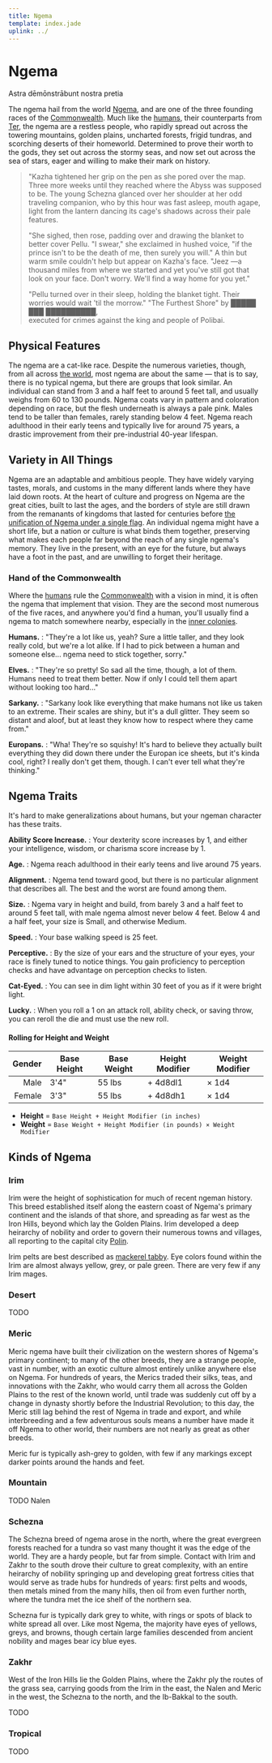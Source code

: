 ```yaml
---
title: Ngema
template: index.jade
uplink: ../
---
```


# Ngema
<!--{#top.center}-->
<div class="subtitle">Astra dēmōnstrābunt nostra pretia</div>

The ngema hail from the world [Ngema][planet-ngema], and are one of the three founding races of the [Commonwealth]. Much like the [humans], their counterparts from [Ter], the ngema are a restless people, who rapidly spread out across the towering mountains, golden plains, uncharted forests, frigid tundras, and scorching deserts of their homeworld. Determined to prove their worth to the gods, they set out across the stormy seas, and now set out across the sea of stars, eager and willing to make their mark on history.

> "Kazha tightened her grip on the pen as she pored over the map. Three more weeks until they reached where the Abyss was supposed to be. The young Schezna glanced over her shoulder at her odd traveling companion, who by this hour was fast asleep, mouth agape, light from the lantern dancing its cage's shadows across their pale features.
> 
> "She sighed, then rose, padding over and drawing the blanket to better cover Pellu. "I swear," she exclaimed in hushed voice, "if the prince isn't to be the death of me, then surely you will." A thin but warm smile couldn't help but appear on Kazha's face. "Jeez &mdash;a thousand miles from where we started and yet you've still got that look on your face. Don't worry. We'll find a way home for you yet."
> 
> "Pellu turned over in their sleep, holding the blanket tight. Their worries would wait 'til the morrow."
> <span class="quote-author">"The Furthest Shore" by &#9608;&#9608;&#9608;&#9608;&#9608; &#9608;&#9608;&#9608; &#9608;&#9608;&#9608;&#9608;&#9608;&#9608;&#9608;&#9608;&#9608;&#9608;,<br/>executed for crimes against the king and people of Polibai.</span>
> <!--{blockquote:.quote}-->

## Physical Features
The ngema are a cat-like race. Despite the numerous varieties, though, from all across [the world][planet-ngema], most ngema are about the same &mdash; that is to say, there is no typical ngema, but there are groups that look similar. An individual can stand from 3 and a half feet to around 5 feet tall, and usually weighs from 60 to 130 pounds. Ngema coats vary in pattern and coloration depending on race, but the flesh underneath is always a pale pink. Males tend to be taller than females, rarely standing below 4 feet. Ngema reach adulthood in their early teens and typically live for around 75 years, a drastic improvement from their pre-industrial 40-year lifespan.

## Variety in All Things
Ngema are an adaptable and ambitious people. They have widely varying tastes, morals, and customs in the many different lands where they have laid down roots. At the heart of culture and progress on Ngema are the great cities, built to last the ages, and the borders of style are still drawn from the remanants of kingdoms that lasted for centuries before [the unification of Ngema under a single flag][timeline-unification]. An individual ngema might have a short life, but a nation or culture is what binds them together, preserving what makes each people far beyond the reach of any single ngema's memory. They live in the present, with an eye for the future, but always have a foot in the past, and are unwilling to forget their heritage.

### Hand of the Commonwealth
Where the [humans] rule the [Commonwealth] with a vision in mind, it is often the ngema that implement that vision. They are the second most numerous of the five races, and anywhere you'd find a human, you'll usually find a ngema to match somewhere nearby, especially in the [inner colonies].

**Humans.**
: "They're a lot like us, yeah? Sure a little taller, and they look really cold, but we're a lot alike. If I had to pick between a human and someone else... ngema need to stick together, sorry."

**Elves.**
: "They're so pretty! So sad all the time, though, a lot of them. Humans need to treat them better. Now if only I could tell them apart without looking too hard..."

**Sarkany.**
: "Sarkany look like everything that make humans not like us taken to an extreme. Their scales are shiny, but it's a dull glitter. They seem so distant and aloof, but at least they know how to respect where they came from."

**Europans.**
: "Wha! They're so squishy! It's hard to believe they actually built everything they did down there under the Europan ice sheets, but it's kinda cool, right? I really don't get them, though. I can't ever tell what they're thinking."

## Ngema Traits
It's hard to make generalizations about humans, but your ngeman character has these traits.

**Ability Score Increase.**
: Your dexterity score increases by 1, and either your intelligence, wisdom, or charisma score increase by 1.

**Age.**
: Ngema reach adulthood in their early teens and live around 75 years.

**Alignment.**
: Ngema tend toward good, but there is no particular alignment that describes all. The best and the worst are found among them.

**Size.**
: Ngema vary in height and build, from barely 3 and a half feet to around 5 feet tall, with male ngema almost never below 4 feet. Below 4 and a half feet, your size is Small, and otherwise Medium.

**Speed.**
: Your base walking speed is 25 feet.

**Perceptive.**
: By the size of your ears and the structure of your eyes, your race is finely tuned to notice things. You gain proficiency to perception checks and have advantage on perception checks to listen.

**Cat-Eyed.**
: You can see in dim light within 30 feet of you as if it were bright light.

**Lucky.**
: When you roll a 1 on an attack roll, ability check, or saving throw, you can reroll the die and must use the new roll.

#### Rolling for Height and Weight

| Gender | Base Height | Base Weight | Height Modifier | Weight Modifier |
|-------:|-------------|-------------|-----------------|-----------------|
| Male   | 3'4"        | 55 lbs      | + 4d8dl1        | &times; 1d4     |
| Female | 3'3"        | 55 lbs      | + 4d8dh1        | &times; 1d4     |
- **Height** = `Base Height + Height Modifier (in inches)`
- **Weight** = `Base Weight + Height Modifier (in pounds) × Weight Modifier`

## Kinds of Ngema
### Irim
Irim were the height of sophistication for much of recent ngeman history. This breed established itself along the eastern coast of Ngema's primary continent and the islands of that shore, and spreading as far west as the Iron Hills, beyond which lay the Golden Plains. Irim developed a deep heirarchy of nobility and order to govern their numerous towns and villages, all reporting to the capital city [Polin].

Irim pelts are best described as [mackerel tabby](https://en.wikipedia.org/wiki/File:Cat_November_2010-1a.jpg). Eye colors found within the Irim are almost always yellow, grey, or pale green. There are very few if any Irim mages.

### Desert
TODO

### Meric
Meric ngema have built their civilization on the western shores of Ngema's primary continent; to many of the other breeds, they are a strange people, vast in number, with an exotic culture almost entirely unlike anywhere else on Ngema. For hundreds of years, the Merics traded their silks, teas, and innovations with the Zakhr, who would carry them all across the Golden Plains to the rest of the known world, until trade was suddenly cut off by a change in dynasty shortly before the Industrial Revolution; to this day, the Meric still lag behind the rest of Ngema in trade and export, and while interbreeding and a few adventurous souls means a number have made it off Ngema to other world, their numbers are not nearly as great as other breeds.

Meric fur is typically ash-grey to golden, with few if any markings except darker points around the hands and feet.

### Mountain
TODO Nalen

### Schezna
The Schezna breed of ngema arose in the north, where the great evergreen forests reached for a tundra so vast many thought it was the edge of the world. They are a hardy people, but far from simple. Contact with Irim and Zakhr to the south drove their culture to great complexity, with an entire heirarchy of nobility springing up and developing great fortress cities that would serve as trade hubs for hundreds of years: first pelts and woods, then metals mined from the many hills, then oil from even further north, where the tundra met the ice shelf of the northern sea.

Schezna fur is typically dark grey to white, with rings or spots of black to white spread all over. Like most Ngema, the majority have eyes of yellows, greys, and browns, though certain large families descended from ancient nobility and mages bear icy blue eyes.

### Zakhr
West of the Iron Hills lie the Golden Plains, where the Zakhr ply the routes of the grass sea, carrying goods from the Irim in the east, the Nalen and Meric in the west, the Schezna to the north, and the Ib-Bakkal to the south. 

TODO

### Tropical
TODO

<!-- organization: links -->
[Commonwealth]: /star-sky/setting/factions/commonwealth/
[humans]: ../humans/
[inner colonies]: #TODO
[Ter]: /star-sky/setting/locations/aster/ter/
[timeline-unification]: #TODO
[planet-ngema]: /star-sky/setting/locations/aster/ngema/
[Polin]: /star-sky/setting/locations/aster/ngema/#Polin
